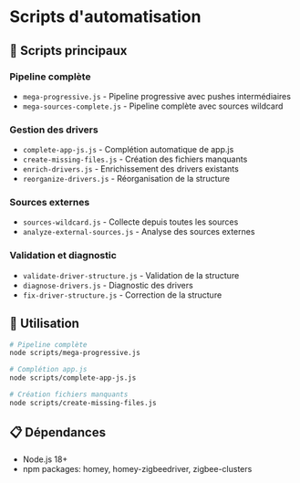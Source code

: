 # Scripts d'automatisation

## 🚀 Scripts principaux

### Pipeline complète
- `mega-progressive.js` - Pipeline progressive avec pushes intermédiaires
- `mega-sources-complete.js` - Pipeline complète avec sources wildcard

### Gestion des drivers
- `complete-app-js.js` - Complétion automatique de app.js
- `create-missing-files.js` - Création des fichiers manquants
- `enrich-drivers.js` - Enrichissement des drivers existants
- `reorganize-drivers.js` - Réorganisation de la structure

### Sources externes
- `sources-wildcard.js` - Collecte depuis toutes les sources
- `analyze-external-sources.js` - Analyse des sources externes

### Validation et diagnostic
- `validate-driver-structure.js` - Validation de la structure
- `diagnose-drivers.js` - Diagnostic des drivers
- `fix-driver-structure.js` - Correction de la structure

## 🔧 Utilisation

```bash
# Pipeline complète
node scripts/mega-progressive.js

# Complétion app.js
node scripts/complete-app-js.js

# Création fichiers manquants
node scripts/create-missing-files.js
```

## 📋 Dépendances
- Node.js 18+
- npm packages: homey, homey-zigbeedriver, zigbee-clusters
